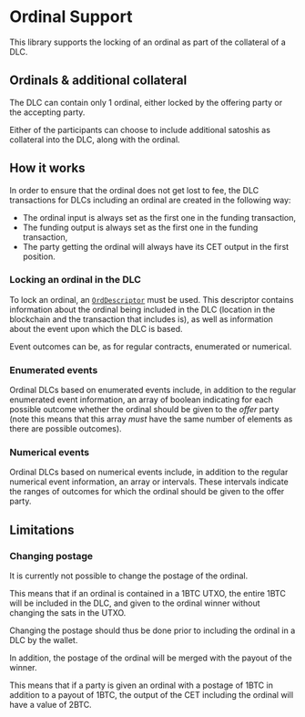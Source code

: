 # Ordinal Support

This library supports the locking of an ordinal as part of the collateral of a DLC.

## Ordinals & additional collateral

The DLC can contain only 1 ordinal, either locked by the offering party or the accepting party.

Either of the participants can choose to include additional satoshis as collateral into the DLC, along with the ordinal.

## How it works

In order to ensure that the ordinal does not get lost to fee, the DLC transactions for DLCs including an ordinal are created in the following way:

- The ordinal input is always set as the first one in the funding transaction,
- The funding output is always set as the first one in the funding transaction,
- The party getting the ordinal will always have its CET output in the first position.

### Locking an ordinal in the DLC

To lock an ordinal, an [`OrdDescriptor`](../dlc-manager/src/contract/ord_descriptor.rs) must be used. This descriptor contains information about the ordinal being included in the DLC (location in the blockchain and the transaction that includes is), as well as information about the event upon which the DLC is based.

Event outcomes can be, as for regular contracts, enumerated or numerical.

### Enumerated events

Ordinal DLCs based on enumerated events include, in addition to the regular enumerated event information, an array of boolean indicating for each possible outcome whether the ordinal should be given to the _offer_ party (note this means that this array _must_ have the same number of elements as there are possible outcomes).

### Numerical events

Ordinal DLCs based on numerical events include, in addition to the regular numerical event information, an array or intervals.
These intervals indicate the ranges of outcomes for which the ordinal should be given to the offer party.

## Limitations

### Changing postage

It is currently not possible to change the postage of the ordinal.

This means that if an ordinal is contained in a 1BTC UTXO, the entire 1BTC will be included in the DLC, and given to the ordinal winner without changing the sats in the UTXO.

Changing the postage should thus be done prior to including the ordinal in a DLC by the wallet.

In addition, the postage of the ordinal will be merged with the payout of the winner.

This means that if a party is given an ordinal with a postage of 1BTC in addition to a payout of 1BTC, the output of the CET including the ordinal will have a value of 2BTC.
